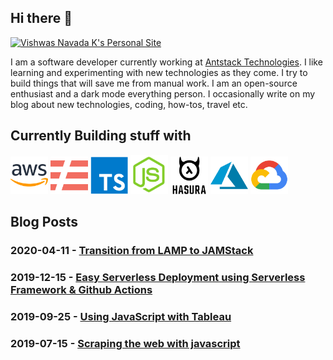 ## Hi there 👋

[![Vishwas Navada K's Personal Site](https://images.unsplash.com/photo-1589707461048-d377b516c5fb?ixlib=rb-1.2.1&q=80&fm=jpg&crop=entropy&cs=tinysrgb&w=1080&fit=max&ixid=eyJhcHBfaWQiOjE0MzMyOH0)](https://vishwas.tech)

I am a software developer currently working at [Antstack Technologies](https://antstack.io). I like learning and experimenting with new technologies as they come. I try to build things that will save me from manual work. I am an open-source enthusiast and a dark mode everything person. I occasionally write on my blog about new technologies, coding, how-tos, travel etc.

## Currently Building stuff with

<img src="https://raw.githubusercontent.com/vishwasnavadak/vishwasnavadak/master/img/aws.png" width=60 alt="aws icon"> 
<img src="https://raw.githubusercontent.com/vishwasnavadak/vishwasnavadak/master/img/serverless.png" width=60 alt="serverless icon"> 
<img src="https://raw.githubusercontent.com/vishwasnavadak/vishwasnavadak/master/img/typescript.png" width=60 alt="typescript icon"> 
<img src="https://raw.githubusercontent.com/vishwasnavadak/vishwasnavadak/master/img/nodejs.png" width=60 alt="nodejs icon"> 
<img src="https://raw.githubusercontent.com/vishwasnavadak/vishwasnavadak/master/img/hasura.png" width=60 alt="hasura icon"> 
<img src="https://raw.githubusercontent.com/vishwasnavadak/vishwasnavadak/master/img/azure.png" width=60 alt="azure icon"> 
<img src="https://raw.githubusercontent.com/vishwasnavadak/vishwasnavadak/master/img/gcp.png" width=60 alt="gcp icon">

## Blog Posts

### 2020-04-11 - [Transition from LAMP to JAMStack](https://vishwas.tech//blog/2020/04/11/lamp-to-jam-stack.html?utm_source=GitHub&utm_medium=GitHubRepo&utm_campaign=GitHubTraffic)

### 2019-12-15 - [Easy Serverless Deployment using Serverless Framework & Github Actions](https://vishwas.tech//blog/2019/12/15/serverless-deployment-using-serverless-framework-github-actions.html?utm_source=GitHub&utm_medium=GitHubRepo&utm_campaign=GitHubTraffic)

### 2019-09-25 - [Using JavaScript with Tableau](https://vishwas.tech//blog/2019/09/25/using-javascript-with-tableau.html?utm_source=GitHub&utm_medium=GitHubRepo&utm_campaign=GitHubTraffic)

### 2019-07-15 - [Scraping the web with javascript](https://vishwas.tech/blog/2019/07/15/scraping-with-javascript.html?utm_source=GitHub&utm_medium=GitHubRepo&utm_campaign=GitHubTraffic)
